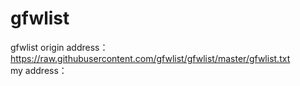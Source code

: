 # gfwlist
gfwlist
origin address：https://raw.githubusercontent.com/gfwlist/gfwlist/master/gfwlist.txt <br>
my address：    
